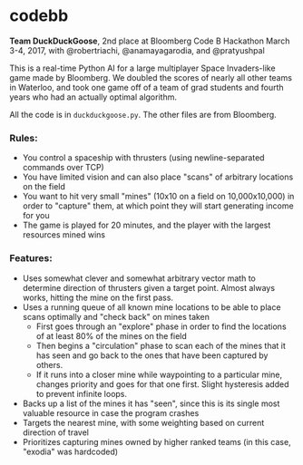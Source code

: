 # codebb
**Team DuckDuckGoose**, 2nd place at Bloomberg Code B Hackathon March 3-4, 2017, with @robertriachi, @anamayagarodia, and @pratyushpal

This is a real-time Python AI for a large multiplayer Space Invaders-like game made by Bloomberg. We doubled the scores of nearly all other teams in Waterloo, and took one game off of a team of grad students and fourth years who had an actually optimal algorithm.

All the code is in `duckduckgoose.py`. The other files are from Bloomberg.

### Rules:
- You control a spaceship with thrusters (using newline-separated commands over TCP)
- You have limited vision and can also place "scans" of arbitrary locations on the field
- You want to hit very small "mines" (10x10 on a field on 10,000x10,000) in order to "capture" them, at which point they will start generating income for you
- The game is played for 20 minutes, and the player with the largest resources mined wins

### Features:
- Uses somewhat clever and somewhat arbitrary vector math to determine direction of thrusters given a target point. Almost always works, hitting the mine on the first pass.
- Uses a running queue of all known mine locations to be able to place scans optimally and "check back" on mines taken
  - First goes through an "explore" phase in order to find the locations of at least 80% of the mines on the field
  - Then begins a "circulation" phase to scan each of the mines that it has seen and go back to the ones that have been captured by others.
  - If it runs into a closer mine while waypointing to a particular mine, changes priority and goes for that one first. Slight hysteresis added to prevent infinite loops.
- Backs up a list of the mines it has "seen", since this is its single most valuable resource in case the program crashes
- Targets the nearest mine, with some weighting based on current direction of travel
- Prioritizes capturing mines owned by higher ranked teams (in this case, "exodia" was hardcoded)
